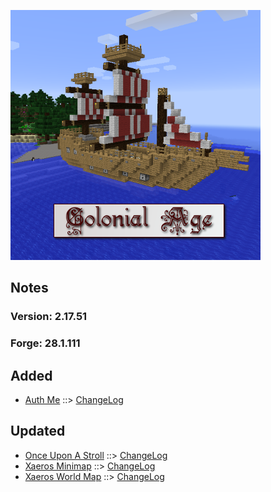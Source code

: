 ![COLONIAL AGE LOGO](https://github.com/kreezxil/kreezcraft.com/blob/master/images/colonial%20age.png)

## Notes
### Version: 2.17.51
### Forge: 28.1.111

## Added
- [Auth Me](https://www.curseforge.com/minecraft/mc-mods/auth-me) ::> [ChangeLog](https://www.curseforge.com/minecraft/mc-mods/auth-me/files/2852405)

## Updated
- [Once Upon A Stroll](https://www.curseforge.com/minecraft/mc-mods/once-upon-a-stroll) ::> [ChangeLog](https://www.curseforge.com/minecraft/mc-mods/once-upon-a-stroll/files/2852993)
- [Xaeros Minimap](https://www.curseforge.com/minecraft/mc-mods/xaeros-minimap) ::> [ChangeLog](https://www.curseforge.com/minecraft/mc-mods/xaeros-minimap/files/2853035)
- [Xaeros World Map](https://www.curseforge.com/minecraft/mc-mods/xaeros-world-map) ::> [ChangeLog](https://www.curseforge.com/minecraft/mc-mods/xaeros-world-map/files/2853043)
